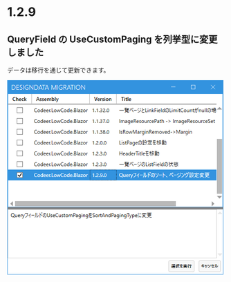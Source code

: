 # 1.2.9

## QueryField の UseCustomPaging を列挙型に変更しました
データは移行を通じて更新できます。

![マイグレーション](images/1.2.9/1.png)

